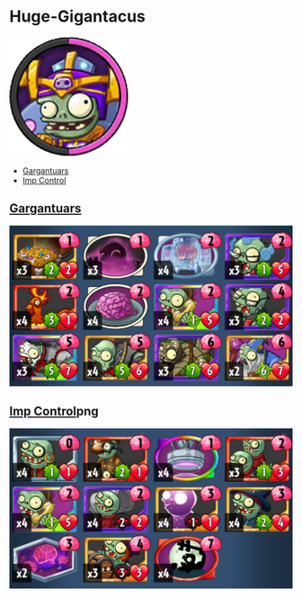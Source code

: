# Huge-Gigantacus
![](../!Images/Heroes/Huge-GigantacusH.png)
* [Gargantuars](#gargantuars)
* [Imp Control](#imp-control)

## [Gargantuars](#huge-gigantacus)
![decklist](../!Images/Z%20HG%20Gargantuars.png)

## [Imp Control](#huge-gigantacus)png
![decklist](../!Images/Z%20HG%20Imp-Control.PNG)
